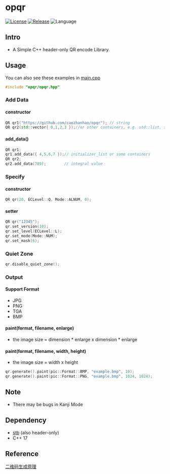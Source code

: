 # opqr
[![License](https://img.shields.io/github/license/caozhanhao/opqr?style=flat-square)](LICENSE)
[![Release](https://img.shields.io/github/v/release/caozhanhao/opqr?style=flat-square)](https://github.com/caozhanhao/opqr/releases)
![Language](https://img.shields.io/github/languages/top/caozhanhao/opqr?style=flat-square)
## Intro
- A Simple C++ header-only QR encode Library.
## Usage
You can also see these examples in [main.cpp](src/main.cpp)
```c++
#include "opqr/opqr.hpp"
```
### Add Data
#### constructor
```c++
QR qr1("https://github.com/caozhanhao/opqr"); // string
QR qr2(std::vector{ 0,1,2,3 });//or other containers, e.g. std::list, std::initializer_list
```
#### add_data()
```c++
QR qr1;
qr1.add_data({ 4,5,6,7 });// initializer_list or some containers
QR qr2;
qr2.add_data(789);        // integral value
```
### Specify
#### constructor
```c++
QR qr(20, ECLevel::Q, Mode::ALNUM, 0);
```
#### setter
```c++
QR qr("12345"); 
qr.set_version(10);
qr.set_level(ECLevel::L);
qr.set_mode(Mode::NUM);
qr.set_mask(6);
```

### Quiet Zone

```c++
qr.disable_quiet_zone();
```

### Output

#### Support Format

- JPG
- PNG
- TGA
- BMP

#### paint(format, filename, enlarge)

- the image size = dimension * enlarge x dimension * enlarge

#### paint(format, filename, width, height)

- the image size = width x height

```c++
qr.generate().paint(pic::Format::BMP, "example.bmp", 10);
qr.generate().paint(pic::Format::PNG, "example.bmp", 1024, 1024);
```

## Note

- There may be bugs in Kanji Mode

## Dependency

- [stb](https://github.com/nothings/stb) (also header-only)
- C++ 17

## Reference

[二维码生成原理](https://zhuanlan.zhihu.com/p/543574464)